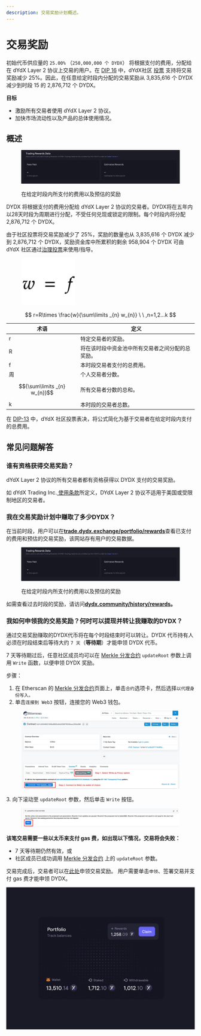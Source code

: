 ```yaml
---
description: 交易奖励计划概述。
---
```


# 交易奖励

初始代币供应量的 `25.00%` （`250,000,000 个 DYDX`） 将根据支付的费用，分配给在 dYdX Layer 2 协议上交易的用户。在 [DIP 16](https://github.com/dydxfoundation/dip/blob/master/content/dips/DIP-16.md) 中，dYdX社区 [投票](https://dydx.community/dashboard/proposal/8) 支持将交易奖励减少 25%。因此，在任意给定时段内分配的交易奖励从 3,835,616 个 DYDX 减少到时段 15 的 2,876,712 个 DYDX。

**目标**

* 激励所有交易者使用 dYdX Layer 2 协议。
* 加快市场流动性以及产品的总体使用情况。

## **概述**

<figure><img src="../.gitbook/assets/1-fees-paid-estimated-rewards.png" alt=""><figcaption><p>在给定时段内所支付的费用以及预估的奖励</p></figcaption></figure>

DYDX 将根据支付的费用分配给 dYdX Layer 2 协议的交易者。DYDX将在五年内以28天时段为周期进行分配，不受任何兑现或锁定的限制。每个时段内将分配 2,876,712 个 DYDX。

由于社区投票将交易奖励减少了 25%，奖励的数量也从 3,835,616 个 DYDX 减少到 2,876,712 个 DYDX，奖励资金库中所累积的剩余 958,904 个 DYDX 可由 dYdX 社区通过[治理投票](https://docs.dydx.community/dydx-governance/voting-and-governance/governance-parameters)来使用/指导。

<figure><img src="../.gitbook/assets/1-trading-rewards-formula-new.png" alt=""><figcaption></figcaption></figure>

$$
r=R\times \frac{w}{\sum\limits _{n} w_{n}} \ \ ,n=1,2...k
$$

| 术语 | 定义 |
| ---------------------------- | ----------------------------------------------------------------------- |
| r | 特定交易者的奖励。 |
| R | 将在该时段中资金池中所有交易者之间分配的总奖励。 |
| f | 本时段交易者支付的总费用。 |
| 周 | 个人交易者分数。 |
| $${\sum\limits _{n} w_{n}}$$ | 所有交易者分数的总和。 |
| k | 本时段的交易者总数。 |

在 [DIP-13](https://github.com/dydxfoundation/dip/blob/master/content/dips/DIP-13.md) 中，dYdX 社区投票表决，将公式简化为基于交易者在给定时段内支付的总费用。

## 常见问题解答

### 谁有资格获得交易奖励？

dYdX Layer 2 协议的所有交易者都有资格获得以 DYDX 支付的交易奖励。

如 dYdX Trading Inc.[ 使用条款](https://dydx.exchange/terms)所定义，DYdX Layer 2 协议不适用于美国或受限制地区的交易者。

### 我在交易奖励计划中赚取了多少DYDX？

在当前时段，用户可以在[**trade.dydx.exchange/portfolio/rewards**](https://trade.dydx.exchange/portfolio/rewards)查看已支付的费用和预估的交易奖励，该网站存有用户的交易数据。

<figure><img src="../.gitbook/assets/1-fees-paid-estimated-rewards.png" alt=""><figcaption><p>在给定时段内所支付的费用以及预估的奖励</p></figcaption></figure>

如需查看过去时段的奖励，请访问[**dydx.community/history/rewards**](https://dydx.community/history/rewards)**。**

### 我如何申领我的交易奖励？何时可以提现并转让我赚取的DYDX？

通过交易奖励赚取的DYDX代币将在每个时段结束时可以转让。DYDX 代币持有人必须在时段结束后等待大约 `7 天`（**等待期**）才能申领 DYDX 代币。

7 天等待期过后，任意社区成员均可以在 [Merkle 分发合约](https://etherscan.io/address/0x01d3348601968ab85b4bb028979006eac235a588#writeProxyContract) `updateRoot` 参数上调用 `Write` 函数，以便申领 DYDX 奖励。

步骤：

1. 在 Etherscan 的 [Merkle 分发合约](https://etherscan.io/address/0x01d3348601968ab85b4bb028979006eac235a588#writeProxyContract)页面上，单击`合约`选项卡，然后选择`以代理身份写入。`
2. 单击`连接到 Web3` 按钮，连接您的 Web3 钱包。

<figure><img src="../.gitbook/assets/merkle-distributor-contract.jpeg" alt=""><figcaption></figcaption></figure>

3\. 向下滚动至 `updateRoot` 参数，然后单击 `Write` 按钮。

<figure><img src="../.gitbook/assets/updateRoot-claiming.jpeg" alt=""><figcaption></figcaption></figure>

**该笔交易需要一些以太币来支付 gas 费，如出现以下情况，交易将会失败：**

* 7 天等待期仍然有效，或
* 社区成员已成功调用 [Merkle 分发合约](https://etherscan.io/address/0x01d3348601968ab85b4bb028979006eac235a588#writeProxyContract) 上的 `updateRoot` 参数。

交易完成后，交易者可以在[此处](https://dydx.community/dashboard)申领交易奖励。 用户需要单击`申领`、签署交易并支付 gas 费才能申领 DYDX。

![资金组合奖励概述](../.gitbook/assets/1-portfolio-overview-rewards.png)
